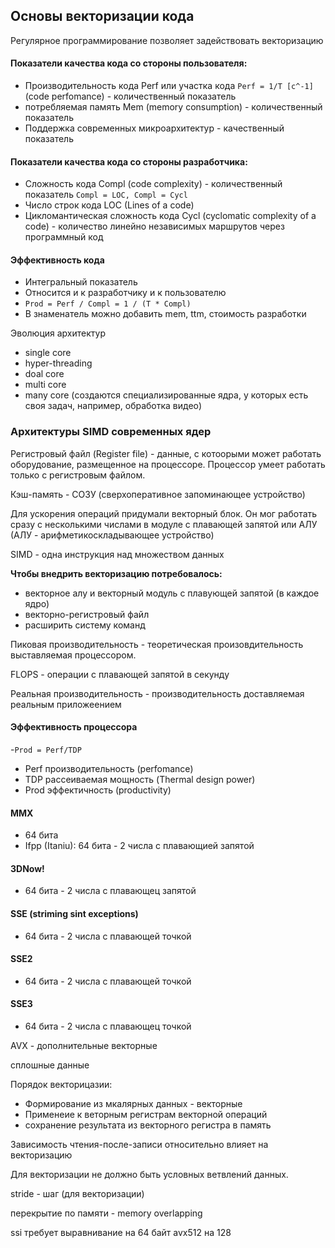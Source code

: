 ## Основы векторизации кода
Регулярное программирование позволяет задействовать векторизацию

#### Показатели качества кода со стороны пользователя:
- Производительность кода Perf или участка кода `Perf = 1/T [c^-1]` (code perfomance) - количественный показатель
- потребляемая память Mem (memory consumption) - количественный показатель
- Поддержка современных микроархитектур - качественный показатель

#### Показатели качества кода со стороны разработчика:
- Сложность кода Compl (code complexity) - количественный показатель `Compl = LOC, Compl = Сycl`
- Число строк кода LOC (Lines of a code)
- Цикломантическая сложность кода Cycl (cyclomatic complexity of a code) - количество линейно независимых маршрутов через программный код

#### Эффективность кода
- Интегральный показатель
- Относится и к разработчику и к пользователю
- `Prod = Perf / Compl = 1 / (T * Compl)`
- В знаменатель можно добавить mem, ttm, стоимость разработки

Эволюция архитектур
- single core
- hyper-threading
- doal core
- multi core
- many core (создаются специализированные ядра, у которых есть своя задач, например, обработка видео)

### Архитектуры SIMD современных ядер
Регистровый файл (Register file) - данные, с котоорыми может работать оборудование, размещенное на процессоре.
Процессор умеет работать только с регистровым файлом.

Кэш-память - СОЗУ (сверхоперативное запоминающее устройство)

Для ускорения операций придумали векторный блок. Он мог работать сразу с несколькими числами в модуле с плавающей запятой или АЛУ (АЛУ - арифметикоскладывающее устройство)

SIMD - одна инструкция над множеством данных

**Чтобы внедрить векторизацию потребовалось:**
- векторное алу и векторный модуль с плавующей запятой (в каждое ядро)
- векторно-регистровый файл
- расширить систему команд

Пиковая производительность - теоретическая произовдительность выставляемая процессором. 

FLOPS - операции с плавающей запятой в секунду

Реальная производительность - производительность доставляемая реальным приложеением

#### Эффективность процессора
-`Prod = Perf/TDP`
- Perf производительность (perfomance)
- TDP рассеиваемая мощность (Thermal design power)
- Prod эффектичность (productivity)

#### MMX
- 64 бита
- Ifpp (Itaniu): 64 бита - 2 числа с плавающией запятой

#### 3DNow!
- 64 бита - 2 числа с плавающец запятой

#### SSE (striming sint exceptions)
  - 64 бита - 2 числа с плавающей точкой
 
#### SSE2
  - 64 бита - 2 числа с плавающей точкой

#### SSE3
  - 64 бита - 2 числа с плавающец точкой

AVX - дополнительные векторные

сплошные данные

Порядок векторицазии:
- Формирование из мкалярных данных - векторные
- Применеие к веторным регистрам векторной операций
- сохранение результата из векторного регистра в память

Зависимость чтения-после-записи относительно влияет на векторизацию

Для векторизации не должно быть условных ветвлений данных.

stride - шаг (для векторизации)

перекрытие по памяти - memory overlapping

ssi требует выравнивание на 64 байт
avx512 на 128
